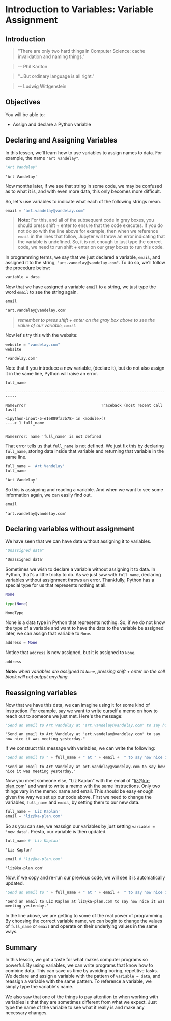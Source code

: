 # Introduction to Variables: Variable Assignment

## Introduction

> "There are only two hard things in Computer Science: cache invalidation and naming things."

> -- Phil Karlton

> "...But ordinary language is all right." 

> -- Ludwig Wittgenstein

## Objectives
You will be able to:

* Assign and declare a Python variable

## Declaring and Assigning Variables

In this lesson, we'll learn how to use variables to assign names to data.  For example, the name `"art vandelay"`.


```python
"Art Vandelay"
```




    'Art Vandelay'



Now months later, if we see that string in some code, we may be confused as to what it is, and with even more data, this only becomes more difficult.

So, let's use variables to indicate what each of the following strings mean.


```python
email = "art.vandelay@vandelay.com"
```

> **Note:** For this, and all of the subsequent code in gray boxes, you should press shift + enter to ensure that the code executes. If you do not do so with the line above for example, then when we reference `email` in the lines that follow, Jupyter will throw an error indicating that the variable is undefined. So, it is not enough to just type the correct code, we need to run shift + enter on our gray boxes to run this code.

In programming terms, we say that we just declared a variable, `email`, and assigned it to the string, `"art.vandelay@vandelay.com"`.  To do so, we'll follow the procedure below:

    variable = data

Now that we have assigned a variable `email` to a string, we just type the word `email` to see the string again. 


```python
email
```




    'art.vandelay@vandelay.com'



> *remember to press shift + enter on the gray box above to see the value of our variable, *`email`*.*

Now let's try this with the website:


```python
website = "vandelay.com"
website
```




    'vandelay.com'



Note that if you introduce a new variable, (declare it), but do not also assign it in the same line, Python will raise an error.


```python
full_name
```


    ---------------------------------------------------------------------------

    NameError                                 Traceback (most recent call last)

    <ipython-input-5-e1e889fa3b78> in <module>()
    ----> 1 full_name
    

    NameError: name 'full_name' is not defined


That error tells us that `full_name` is not defined.  We just fix this by declaring `full_name`, storing data inside that variable and returning that variable in the same line.


```python
full_name = 'Art Vandelay'
full_name
```




    'Art Vandelay'



So this is assigning and reading a variable.  And when we want to see some information again, we can easily find out.


```python
email
```




    'art.vandelay@vandelay.com'



## Declaring variables without assignment

We have seen that we can have data without assigning it to variables.  


```python
"Unassigned data"
```




    'Unassigned data'



Sometimes we wish to declare a variable without assigning it to data.  In Python, that's a little tricky to do.  As we just saw with `full_name`, declaring variables without assignment throws an error.  Thankfully, Python has a special type for us that represents nothing at all.


```python
None
```


```python
type(None)
```




    NoneType



None is a data type in Python that represents nothing.  So, if we do not know the type of a variable and want to have the data to the variable be assigned later, we can assign that variable to `None`.


```python
address = None
```

Notice that `address` is now assigned, but it is assigned to `None`.


```python
address
```

**Note:** *when variables are assigned to `None`, pressing shift + enter on the cell block will not output anything.*

## Reassigning variables

Now that we have this data, we can imagine using it for some kind of instruction.  For example, say we want to write ourself a memo on how to reach out to someone we just met. Here's the message:


```python
"Send an email to Art Vandelay at 'art.vandelay@vandelay.com' to say how nice it was meeting yesterday."
```




    "Send an email to Art Vandelay at 'art.vandelay@vandelay.com' to say how nice it was meeting yesterday."



If we construct this message with variables, we can write the following:


```python
"Send an email to " + full_name + " at " + email +  " to say how nice it was meeting yesterday."
```




    'Send an email to Art Vandelay at art.vandelay@vandelay.com to say how nice it was meeting yesterday.'



Now you meet someone else, "Liz Kaplan" with the email of "liz@ka-plan.com" and want to write a memo with the same instructions. Only two things vary in the memo: name and email. This should be easy enough given the way we set up our code above. First we need to change the variables, `full_name` and `email`, by setting them to our new data.


```python
full_name = 'Liz Kaplan'
email = 'liz@ka-plan.com'
```

So as you can see, we reassign our variables by just setting `variable = 'new data'`. Presto, our variable is then updated.


```python
full_name # 'Liz Kaplan'
```




    'Liz Kaplan'




```python
email # 'liz@ka-plan.com'
```




    'liz@ka-plan.com'



Now, if we copy and re-run our previous code, we will see it is automatically updated.


```python
"Send an email to " + full_name + " at " + email +  " to say how nice it was meeting yesterday."
```




    'Send an email to Liz Kaplan at liz@ka-plan.com to say how nice it was meeting yesterday.'



In the line above, we are getting to some of the real power of programming. By choosing the correct variable name, we can begin to change the values of `full_name` or `email` and operate on their underlying values in the same ways.

## Summary

In this lesson, we got a taste for what makes computer programs so powerful.  By using variables, we can write programs that know how to combine data.  This can save us time by avoiding boring, repetitive tasks.  We declare and assign a variable with the pattern of `variable = data`, and reassign a variable with the same pattern.  To reference a variable, we simply type the variable's name.  

We also saw that one of the things to pay attention to when working with variables is that they are sometimes different from what we expect.  Just type the name of the variable to see what it really is and make any necessary changes. 
